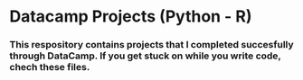 # Datacamp Projects (Python - R)

### This respository contains projects that I completed succesfully through DataCamp. If you get stuck on while you write code, chech these files. 
